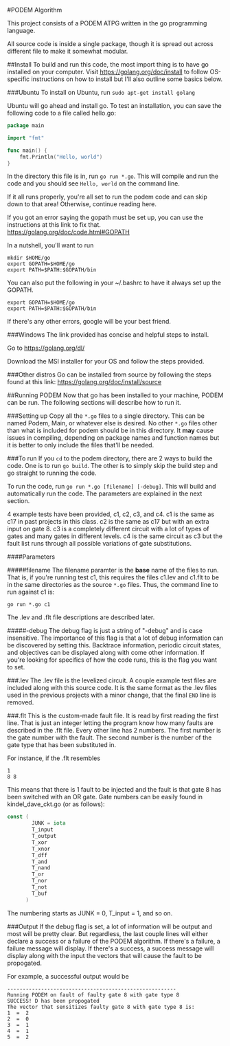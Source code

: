 #PODEM Algorithm

This project consists of a PODEM ATPG written in the go programming language. 

All source code is inside a single package, though it is spread out across different file to make it somewhat modular. 

##Install
To build and run this code, the most import thing is to have go installed on your computer.  Visit https://golang.org/doc/install to follow OS-specific instructions on how to install but I'll also outline some basics below.

###Ubuntu
To install on Ubuntu, run `sudo apt-get install golang`

Ubuntu will go ahead and install go.  To test an installation, you can save the following code to a file called hello.go:

```go
package main

import "fmt"

func main() {
    fmt.Println("Hello, world")
}
```

In the directory this file is in, run `go run *.go`. This will compile and run the code and you should see `Hello, world` on the command line.

If it all runs properly, you're all set to run the podem code and can skip down to that area!  Otherwise, continue reading here.

If you got an error saying the gopath must be set up, you can use the instructions at this link to fix that. https://golang.org/doc/code.html#GOPATH

In a nutshell, you'll want to run 
```
mkdir $HOME/go
export GOPATH=$HOME/go
export PATH=$PATH:$GOPATH/bin
```

You can also put the following in your ~/.bashrc to have it always set up the GOPATH. 
```
export GOPATH=$HOME/go
export PATH=$PATH:$GOPATH/bin
```

If there's any other errors, google will be your best friend.

###Windows
The link provided has concise and helpful steps to install.  

Go to https://golang.org/dl/

Download the MSI installer for your OS and follow the steps provided.  

###Other distros
Go can be installed from source by following the steps found at this link:
https://golang.org/doc/install/source

##Running PODEM
Now that go has been installed to your machine, PODEM can be run.  The following sections will describe how to run it.

###Setting up
Copy all the `*.go` files to a single directory.  This can be named Podem, Main, or whatever else is desired.  No other `*.go` files other than what is included for podem should be in this directory.  It **may** cause issues in compiling, depending on package names and function names but it is better to only include the files that'll be needed.  

###To run
If you `cd` to the podem directory, there are 2 ways to build the code. One is to run `go build`.  The other is to simply skip the build step and go straight to running the code.  

To run the code, run `go run *.go [filename] [-debug]`. This will build and automatically run the code.  The parameters are explained in the next section.

4 example tests have been provided, c1, c2, c3, and c4. c1 is the same as c17 in past projects in this class.  c2 is the same as c17 but with an extra input on gate 8.  c3 is a completely different circuit with a lot of types of gates and many gates in different levels.  c4 is the same circuit as c3 but the fault list runs through all possible variations of gate substitutions.

####Parameters

#####filename
The filename paramter is the **base** name of the files to run.  That is, if you're running test c1, this requires the files c1.lev and c1.flt to be in the same directories as the source `*.go` files.  Thus, the command line to run against c1 is:
```
go run *.go c1
```

The .lev and .flt file descriptions are described later.

#####-debug
The debug flag is just a string of "-debug" and is case insensitive.  The importance of this flag is that a lot of debug information can be discovered by setting this.  Backtrace information, periodic circuit states, and objectives can be displayed along with come other information.  If you're looking for specifics of how the code runs, this is the flag you want to set.  

###.lev
The .lev file is the levelized circuit.  A couple example test files are included along with this source code.  It is the same format as the .lev files used in the previous projects with a minor change, that the final `END` line is removed.

###.flt
This is the custom-made fault file.  It is read by first reading the first line.  That is just an integer letting the program know how many faults are described in the .flt file.  Every other line has 2 numbers.  The first number is the gate number with the fault.  The second number is the number of the gate type that has been substituted in. 

For instance, if the .flt resembles
```
1
8 8
```
This means that there is 1 fault to be injected and the fault is that gate 8 has been switched with an OR gate.  Gate numbers can be easily found in kindel\_dave\_ckt.go (or as follows):

```go
const (
        JUNK = iota
        T_input
        T_output
        T_xor
        T_xnor
        T_dff
        T_and
        T_nand
        T_or
        T_nor
        T_not
        T_buf
      )
```

The numbering starts as JUNK = 0, T\_input = 1, and so on.  

###Output
If the debug flag is set, a lot of information will be output and most will be pretty clear.  But regardless, the last couple lines will either declare a success or a failure of the PODEM algorithm.  If there's a failure, a failure message will display.  If there's a success, a success message will display along with the input the vectors that will cause the fault to be propogated.

For example, a successful output would be 
```
-------------------------------------------------------
Running PODEM on fault of faulty gate 8 with gate type 8
SUCCESS! D has been propogated
The vector that sensitizes faulty gate 8 with gate type 8 is:
1  =  2
2  =  0
3  =  1
4  =  1
5  =  2
```
